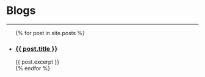 # Blogs
---

<ul>
  {% for post in site.posts %}
    <li>
      <h3><a href="{{ post.url }}">{{ post.title }}</a></h3>
      {{ post.excerpt }}
    </li>
  {% endfor %}
</ul>